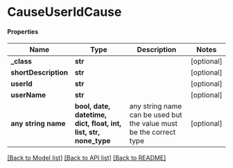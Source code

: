 # CauseUserIdCause

#### Properties
Name | Type | Description | Notes
------------ | ------------- | ------------- | -------------
**_class** | **str** |  | [optional] 
**shortDescription** | **str** |  | [optional] 
**userId** | **str** |  | [optional] 
**userName** | **str** |  | [optional] 
**any string name** | **bool, date, datetime, dict, float, int, list, str, none_type** | any string name can be used but the value must be the correct type | [optional]

[[Back to Model list]](../README.md#documentation-for-models) [[Back to API list]](../README.md#documentation-for-api-endpoints) [[Back to README]](../README.md)

